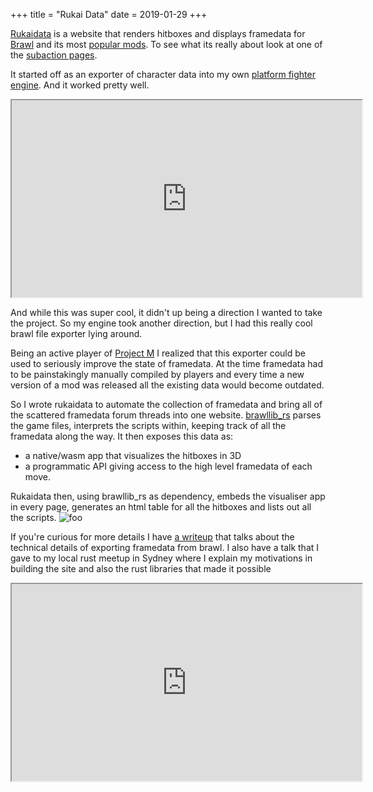 +++
title = "Rukai Data"
date = 2019-01-29
+++

[Rukaidata](https://rukaidata.com) is a website that renders hitboxes and displays framedata for [Brawl](https://en.wikipedia.org/wiki/Super_Smash_Bros._Brawl) and its most [popular mods](https://projectplusgame.com/).
To see what its really about look at one of the [subaction pages](https://rukaidata.com/P+/Marth/subactions/AttackAirF.html).
<!-- more -->

It started off as an exporter of character data into my own [platform fighter engine](https://github.com/rukai/PF_Sandbox). And it worked pretty well.
<iframe class="video embed-responsive-item" width="560" height="315" src="https://www.youtube.com/embed/IQ8IrTBspTk?rel=0&amp;" allowfullscreen></iframe>

And while this was super cool, it didn't up being a direction I wanted to take the project.
So my engine took another direction, but I had this really cool brawl file exporter lying around.

Being an active player of [Project M](https://en.wikipedia.org/wiki/Project_M) I realized that this exporter could be used to seriously improve the state of framedata.
At the time framedata had to be painstakingly manually compiled by players and every time a new version of a mod was released all the existing data would become outdated.

So I wrote rukaidata to automate the collection of framedata and bring all of the scattered framedata forum threads into one website.
[brawllib_rs](https://github.com/rukai/brawllib_rs) parses the game files, interprets the scripts within, keeping track of all the framedata along the way.
It then exposes this data as:

* a native/wasm app that visualizes the hitboxes in 3D
* a programmatic API giving access to the high level framedata of each move.

Rukaidata then, using brawllib_rs as dependency, embeds the visualiser app in every page, generates an html table for all the hitboxes and lists out all the scripts.
![foo](https://rukaidata.com/P+/Marth/subactions/Wait1.gif)

If you're curious for more details I have [a writeup](https://github.com/rukai/rukaidata/blob/main/docs/writeup.md) that talks about the technical details of exporting framedata from brawl.
I also have a talk that I gave to my local rust meetup in Sydney where I explain my motivations in building the site and also the rust libraries that made it possible
<iframe class="video embed-responsive-item" width="560" height="315" src="https://www.youtube.com/embed/g4Xqf2MFXpk?rel=0&amp;" allowfullscreen></iframe>
